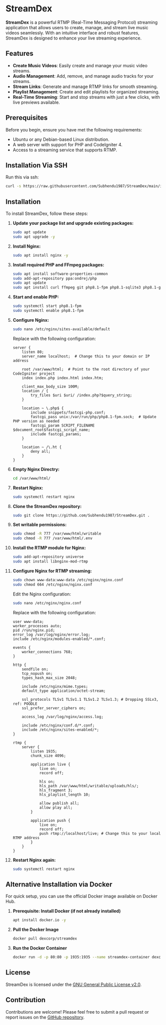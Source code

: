 # StreamDex

**StreamDex** is a powerful RTMP (Real-Time Messaging Protocol) streaming application that allows users to create, manage, and stream live music videos seamlessly. With an intuitive interface and robust features, StreamDex is designed to enhance your live streaming experience.

## Features

- **Create Music Videos**: Easily create and manage your music video streams.
- **Audio Management**: Add, remove, and manage audio tracks for your streams.
- **Stream Links**: Generate and manage RTMP links for smooth streaming.
- **Playlist Management**: Create and edit playlists for organized streaming.
- **Real-Time Streaming**: Start and stop streams with just a few clicks, with live previews available.

## Prerequisites

Before you begin, ensure you have met the following requirements:
- Ubuntu or any Debian-based Linux distribution.
- A web server with support for PHP and CodeIgniter 4.
- Access to a streaming service that supports RTMP.

## Installation Via SSH
Run this via ssh:
   ```bash
   curl -s https://raw.githubusercontent.com/Subhendu1987/StreamDex/main/install.sh | sudo bash
   ```


## Installation

To install StreamDex, follow these steps:

1. **Update your package list and upgrade existing packages:**
   ```bash
   sudo apt update
   sudo apt upgrade -y
   ```

2. **Install Nginx:**
   ```bash
   sudo apt install nginx -y
   ```

3. **Install required PHP and FFmpeg packages:**
   ```bash
   sudo apt install software-properties-common
   sudo add-apt-repository ppa:ondrej/php
   sudo apt update
   sudo apt install curl ffmpeg git php8.1-fpm php8.1-sqlite3 php8.1-gd php8.1-intl php8.1-mbstring -y
   ```

4. **Start and enable PHP:**
   ```bash
   sudo systemctl start php8.1-fpm
   sudo systemctl enable php8.1-fpm
   ```

5. **Configure Nginx:**
   ```bash
   sudo nano /etc/nginx/sites-available/default
   ```

   Replace with the following configuration:
   ```nginx
   server {
       listen 80;
       server_name localhost;  # Change this to your domain or IP address

       root /var/www/html;  # Point to the root directory of your CodeIgniter project
       index index.php index.html index.htm;

       client_max_body_size 100M;
       location / {
           try_files $uri $uri/ /index.php?$query_string;
       }

       location ~ \.php$ {
           include snippets/fastcgi-php.conf;
           fastcgi_pass unix:/var/run/php/php8.1-fpm.sock;  # Update PHP version as needed
           fastcgi_param SCRIPT_FILENAME $document_root$fastcgi_script_name;
           include fastcgi_params;
       }

       location ~ /\.ht {
           deny all;
       }
   }
   ```

6. **Empty Nginx Directry:**
   ```bash
   cd /var/www/html/
   
   ```
6. **Restart Nginx:**
   ```bash
   sudo systemctl restart nginx
   ```

7. **Clone the StreamDex repository:**
   ```bash
   sudo git clone https://github.com/Subhendu1987/StreamDex.git .
   ```

8. **Set writable permissions:**
   ```bash
   sudo chmod -R 777 /var/www/html/writable
   sudo chmod -R 777 /var/www/html/.env
   ```

9. **Install the RTMP module for Nginx:**
   ```bash
   sudo add-apt-repository universe
   sudo apt install libnginx-mod-rtmp
   ```

10. **Configure Nginx for RTMP streaming:**
    ```bash
    sudo chown www-data:www-data /etc/nginx/nginx.conf
    sudo chmod 664 /etc/nginx/nginx.conf
    ```

    Edit the Nginx configuration:
    ```bash
    sudo nano /etc/nginx/nginx.conf
    ```

    Replace with the following configuration:
    ```nginx
    user www-data;
    worker_processes auto;
    pid /run/nginx.pid;
    error_log /var/log/nginx/error.log;
    include /etc/nginx/modules-enabled/*.conf;

    events {
        worker_connections 768;
    }

    http {        
        sendfile on;
        tcp_nopush on;
        types_hash_max_size 2048;

        include /etc/nginx/mime.types;
        default_type application/octet-stream;

        ssl_protocols TLSv1 TLSv1.1 TLSv1.2 TLSv1.3; # Dropping SSLv3, ref: POODLE
        ssl_prefer_server_ciphers on;

        access_log /var/log/nginx/access.log;

        include /etc/nginx/conf.d/*.conf;
        include /etc/nginx/sites-enabled/*;
    }

    rtmp {
        server {
            listen 1935;
            chunk_size 4096;

            application live {
                live on;
                record off;

                hls on;
                hls_path /var/www/html/writable/uploads/hls/;
                hls_fragment 3;
                hls_playlist_length 10;

                allow publish all;
                allow play all;
            }

            application push {
                live on;
                record off;
                push rtmp://localhost/live; # Change this to your local RTMP address
            }
        }
    }
    ```

11. **Restart Nginx again:**
    ```bash
    sudo systemctl restart nginx
    ```

## Alternative Installation via Docker

For quick setup, you can use the official Docker image available on Docker Hub.

1. **Prerequisite: Install Docker (if not already installed)**
   ```bash
   apt install docker.io -y
   ```
2. **Pull the Docker Image**
   ```bash
   docker pull dexcorp/streamdex
   ```

3. **Run the Docker Container**
   ```bash
   docker run -d -p 80:80 -p 1935:1935 --name streamdex-container dexcorp/streamdex
   ```

## License

StreamDex is licensed under the [GNU General Public License v2.0](https://opensource.org/licenses/GPL-2.0).

## Contribution

Contributions are welcome! Please feel free to submit a pull request or report issues on the [GitHub repository](https://github.com/Subhendu1987/StreamDex).
